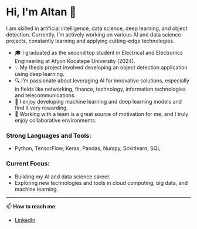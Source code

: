 # Hi, I'm Altan 👋

I am skilled in artificial intelligence, data science, deep learning, and object detection. Currently, I’m actively working on various AI and data science projects, constantly learning and applying cutting-edge technologies.

- 🎓 I graduated as the second top student in Electrical and Electronics Engineering at Afyon Kocatepe University (2024).
- 💡 My thesis project involved developing an object detection application using deep learning.
- 🔍 I’m passionate about leveraging AI for innovative solutions, especially in fields like networking, finance, technology, information technologies and telecommunications.
- 🤖 I enjoy developing machine learning and deep learning models and find it very rewarding.
- 👥 Working with a team is a great source of motivation for me, and I truly enjoy collaborative environments.

  
### Strong Languages and Tools:
- Python, TensorFlow, Keras, Pandas, Numpy, Sckitlearn, SQL

### Current Focus:
- Building my AI and data science career.
- Exploring new technologies and tools in cloud computing, big data, and machine learning.

---


📫 **How to reach me**:
- [LinkedIn](https://www.linkedin.com/in/altantopbas/)
  

